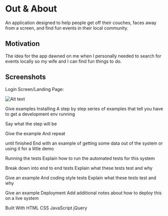Out & About 
===========
An application designed to help people get off their couches, faces away from a screen, and find fun events in their local community.

Motivation
----------
The idea for the app dawned on me when I personally needed to search for events locally so my wife and I can find fun things to do. 

Screenshots
----------
Login Screen/Landing Page:

![Alt text](/relative/path/to/img.jpg?raw=true "Optional Title")

Give examples
Installing
A step by step series of examples that tell you have to get a development env running

Say what the step will be

Give the example
And repeat

until finished
End with an example of getting some data out of the system or using it for a little demo

Running the tests
Explain how to run the automated tests for this system

Break down into end to end tests
Explain what these tests test and why

Give an example
And coding style tests
Explain what these tests test and why

Give an example
Deployment
Add additional notes about how to deploy this on a live system

Built With
HTML
CSS
JavaScript
jQuery
